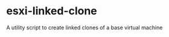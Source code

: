 esxi-linked-clone
=================

A utility script to create linked clones of a base virtual machine
